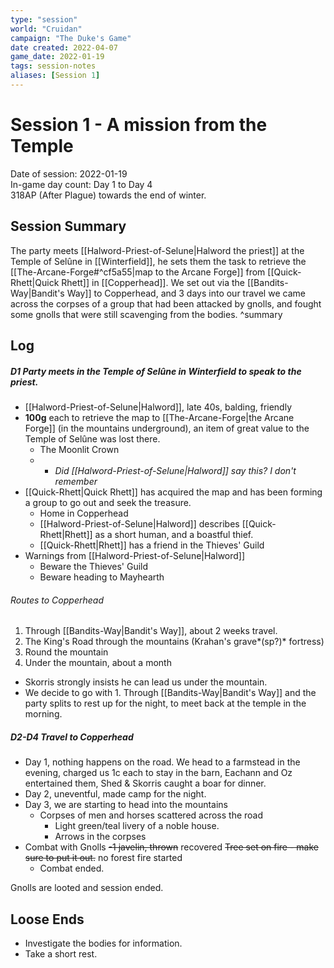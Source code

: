 ```yaml
---
type: "session"
world: "Cruidan"
campaign: "The Duke's Game"
date created: 2022-04-07
game_date: 2022-01-19
tags: session-notes
aliases: [Session 1]
---
```

# Session 1 - A mission from the Temple
Date of session: 2022-01-19  
In-game day count: Day 1 to Day 4  
318AP (After Plague) towards the end of winter.  

## Session Summary
The party meets [[Halword-Priest-of-Selune|Halword the priest]] at the Temple of Selûne in [[Winterfield]], he sets them the task to retrieve the [[The-Arcane-Forge#^cf5a55|map to the Arcane Forge]] from [[Quick-Rhett|Quick Rhett]] in [[Copperhead]]. We set out via the [[Bandits-Way|Bandit's Way]] to Copperhead, and 3 days into our travel we came across the corpses of a group that had been attacked by gnolls, and fought some gnolls that were still scavenging from the bodies. ^summary

## Log
##### D1 Party meets in the Temple of Selûne in Winterfield to speak to the priest.
- [[Halword-Priest-of-Selune|Halword]], late 40s, balding, friendly
- **100g** each to retrieve the map to [[The-Arcane-Forge|the Arcane Forge]] (in the mountains underground), an item of great value to the Temple of Selûne was lost there.
	- The Moonlit Crown
	-  - *Did [[Halword-Priest-of-Selune|Halword]] say this? I don't remember*
- [[Quick-Rhett|Quick Rhett]] has acquired the map and has been forming a group to go out and seek the treasure.
	- Home in Copperhead
	- [[Halword-Priest-of-Selune|Halword]] describes [[Quick-Rhett|Rhett]] as a short human, and a boastful thief.
	- [[Quick-Rhett|Rhett]] has a friend in the Thieves' Guild
- Warnings from [[Halword-Priest-of-Selune|Halword]]
	- Beware the Thieves' Guild
	- Beware heading to Mayhearth

###### Routes to Copperhead
1. Through [[Bandits-Way|Bandit's Way]], about 2 weeks travel.
2. The King's Road through the mountains (Krahan's grave*(sp?)* fortress)
3. Round the mountain
4. Under the mountain, about a month

- Skorris strongly insists he can lead us under the mountain.
- We decide to go with 1. Through [[Bandits-Way|Bandit's Way]] and the party splits to rest up for the night, to meet back at the temple in the morning.

##### D2-D4 Travel to Copperhead
- Day 1, nothing happens on the road. We head to a farmstead in the evening, charged us 1c each to stay in the barn, Eachann and Oz entertained them, Shed & Skorris caught a boar for dinner.
- Day 2, uneventful, made camp for the night.
- Day 3, we are starting to head into the mountains
	- Corpses of men and horses scattered across the road
		- Light green/teal livery of a noble house.
		- Arrows in the corpses
- Combat with Gnolls
		~~-1 javelin, thrown~~ recovered
		 ~~Tree set on fire - make sure to put it out.~~ no forest fire started
	- Combat ended.

Gnolls are looted and session ended.

## Loose Ends
- Investigate the bodies for information.
- Take a short rest.
